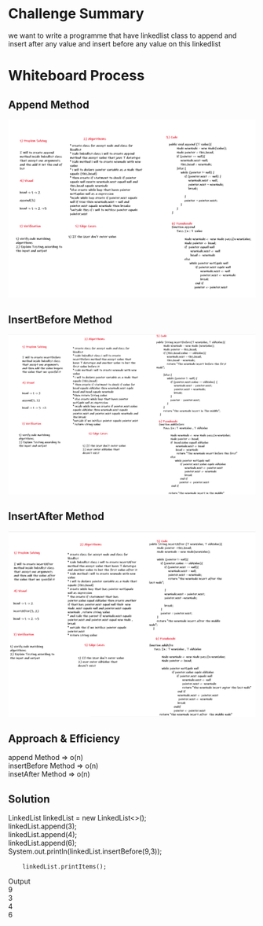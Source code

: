 # Challenge Summary
we want to write a programme that have linkedlist class to append and insert after any value and insert before any value on this linkedlist

# Whiteboard Process
## Append Method 
![image info](picture/append.png)
## InsertBefore Method
![image info](picture/insertBefore.png)
## InsertAfter Method
![image info](picture/insertAfter.png)



## Approach & Efficiency
append Method => o(n)  
insertBefore Method => o(n)  
insetAfter Method => o(n)  

## Solution
LinkedList <Integer> linkedList = new LinkedList<>();  
        linkedList.append(3);  
        linkedList.append(4);  
        linkedList.append(6);  
        System.out.println(linkedList.insertBefore(9,3));  

        linkedList.printItems();  
Output   
9  
3  
4  
6



